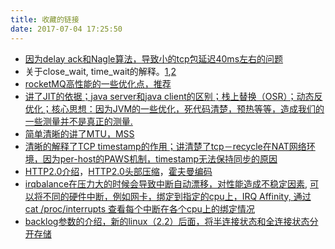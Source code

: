 ```yaml
---
title: 收藏的链接
date: 2017-07-04 17:25:50
---
```


* [因为delay ack和Nagle算法，导致小的tcp包延迟40ms左右的问题](http://jm.taobao.org/2017/06/01/20170601/)
* 关于close_wait, time_wait的解释。[1](http://blog.oldboyedu.com/tcp-wait/),[2](https://typecodes.com/cseries/tcpdumpwiresharkclosewait2.html)
* [rocketMQ高性能的一些优化点，推荐](http://jm.taobao.org/2017/03/23/20170323/)
* [讲了JIT的依据；java server和java client的区别；栈上替换（OSR）；动态反优化；核心思想：因为JVM的一些优化，死代码清楚，预热等等，造成我们的一些测量并不是真正的测量.](https://www.ibm.com/developerworks/cn/java/j-jtp12214/index.html)
* [简单清晰的讲了MTU，MSS](http://blog.crhan.com/2014/05/mtu-and-mss/)
* [清晰的解释了TCP timestamp的作用；讲清楚了tcp－recycle在NAT网络环境，因为per-host的PAWS机制，timestamp无法保持同步的原因](http://perthcharles.github.io/2015/08/27/timestamp-intro/)
* [HTTP2.0介绍](https://developers.google.cn/web/fundamentals/performance/http2/?hl=zh-cn)，[HTTP2.0头部压缩](https://imququ.com/post/header-compression-in-http2.html)，[霍夫曼编码](http://coolshell.cn/articles/7459.html)
* [irqbalance在压力大的时候会导致中断自动漂移，对性能造成不稳定因素](http://blog.yufeng.info/archives/2422), [可以将不同的硬件中断，例如网卡，绑定到指定的cpu上，IRQ Affinity, 通过 cat /proc/interrupts 查看每个中断在各个cpu上的绑定情况](http://www.vpsee.com/2010/07/load-balancing-with-irq-smp-affinity/)
* [backlog参数的介绍，新的linux（2.2）后面，将半连接状态和全连接状态分开存储](http://www.cnblogs.com/Orgliny/p/5780796.html)